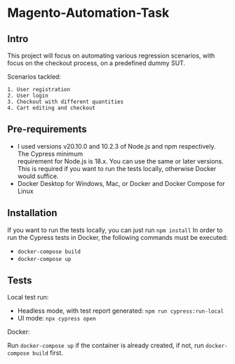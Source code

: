 # Magento-Automation-Task

## Intro

This project will focus on automating various regression scenarios, with focus on the checkout process, on a predefined dummy SUT.

Scenarios tackled:

    1. User registration
    2. User login
    3. Checkout with different quantities
    4. Cart editing and checkout

## Pre-requirements

* I used versions v20.10.0 and 10.2.3 of Node.js and npm respectively. The Cypress minimum  
requirement for Node.js is 18.x. You can use the same or later versions. This is required if you want to run the tests locally, otherwise Docker would suffice.
* Docker Desktop for Windows, Mac, or Docker and Docker Compose for Linux


## Installation

If you want to run the tests locally, you can just run `npm install`
In order to run the Cypress tests in Docker, the following commands must be executed:
* `docker-compose build` 
* `docker-compose up`

## Tests

Local test run: 

* Headless mode, with test report generated: `npm run cypress:run-local`
* UI mode: `npx cypress open`

Docker:

Run `docker-compose up` if the container is already created, if not, run `docker-compose build` first.